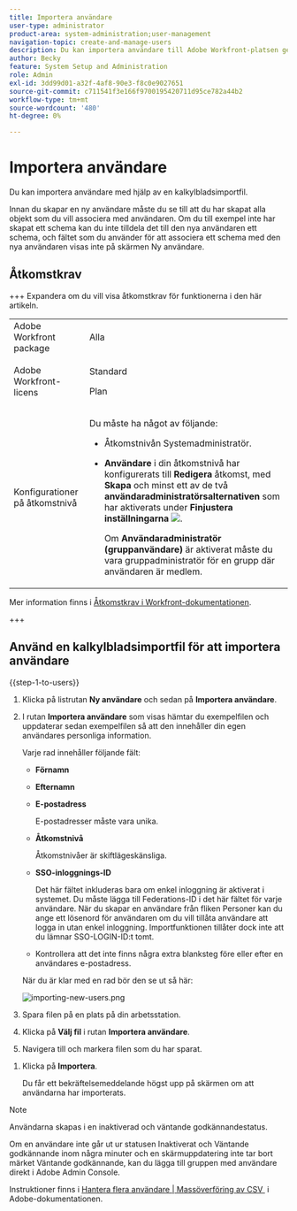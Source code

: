 ```yaml
---
title: Importera användare
user-type: administrator
product-area: system-administration;user-management
navigation-topic: create-and-manage-users
description: Du kan importera användare till Adobe Workfront-platsen genom att synkronisera användare från en nätverkskatalogtjänst (till exempel Active Directory eller en annan LDAP-katalog) eller importera användare med hjälp av en kalkylbladsimportfil.
author: Becky
feature: System Setup and Administration
role: Admin
exl-id: 3dd99d01-a32f-4af8-90e3-f8c0e9027651
source-git-commit: c711541f3e166f9700195420711d95ce782a44b2
workflow-type: tm+mt
source-wordcount: '480'
ht-degree: 0%

---
```


# Importera användare

<!--

>[!IMPORTANT]
>
>The procedure described on this page applies only to organizations that have not yet been onboarded to the Admin Console. If your organization has been onboarded to the Adobe Admin Console, you must perform this action through the Adobe Admin Console.
>
>For instructions on editing a user's profile in the Adobe Admin Console, see the section "Add users" in the article [Bulk Upload Users](https://helpx.adobe.com/se/enterprise/using/bulk-upload-users.html) or contact your Adobe Admin Console Administrator.
>
>For a list of procedures that differ based on whether your organization has been onboarded to the Adobe Admin Console, see [Platform-based administration differences (Adobe Workfront/Adobe Business Platform)](../../../administration-and-setup/get-started-wf-administration/actions-in-admin-console.md).

-->

Du kan importera användare med hjälp av en kalkylbladsimportfil.

Innan du skapar en ny användare måste du se till att du har skapat alla objekt som du vill associera med användaren. Om du till exempel inte har skapat ett schema kan du inte tilldela det till den nya användaren ett schema, och fältet som du använder för att associera ett schema med den nya användaren visas inte på skärmen Ny användare.

## Åtkomstkrav

+++ Expandera om du vill visa åtkomstkrav för funktionerna i den här artikeln.

<table style="table-layout:auto"> 
 <col> 
 <col> 
 <tbody> 
  <tr> 
   <td>Adobe Workfront package</td> 
   <td><p>Alla</p></td> 
  </tr> 
  <tr> 
   <td>Adobe Workfront-licens</td> 
   <td><p>Standard</p><p>Plan</p></td> 
  </tr> 
  <tr> 
   <td>Konfigurationer på åtkomstnivå</td> 
   <td> <p>Du måste ha något av följande:</p> 
    <ul> 
     <li> <p>Åtkomstnivån Systemadministratör. </li> 
     <li> <p><b>Användare</b> i din åtkomstnivå har konfigurerats till <b>Redigera</b> åtkomst, med <b>Skapa</b> och minst ett av de två <b>användaradministratörsalternativen</b> som har aktiverats under <b>Finjustera inställningarna</b> <img src="assets/gear-icon-in-access-levels.png">. </p> <p>Om <b>Användaradministratör (gruppanvändare)</b> är aktiverat måste du vara gruppadministratör för en grupp där användaren är medlem.</p> </li> 
    </ul> </td> 
  </tr> 
 </tbody> 
</table>

Mer information finns i [Åtkomstkrav i Workfront-dokumentationen](/help/quicksilver/administration-and-setup/add-users/access-levels-and-object-permissions/access-level-requirements-in-documentation.md).

+++

## Använd en kalkylbladsimportfil för att importera användare

{{step-1-to-users}}

1. Klicka på listrutan **Ny användare** och sedan på **Importera användare**.

1. I rutan **Importera användare** som visas hämtar du exempelfilen och uppdaterar sedan exempelfilen så att den innehåller din egen användares personliga information.

   Varje rad innehåller följande fält:

   * **Förnamn**
   * **Efternamn**
   * **E-postadress**

     E-postadresser måste vara unika.

   * **Åtkomstnivå**

     Åtkomstnivåer är skiftlägeskänsliga.

   * **SSO-inloggnings-ID**

     Det här fältet inkluderas bara om enkel inloggning är aktiverat i systemet. Du måste lägga till Federations-ID i det här fältet för varje användare. När du skapar en användare från fliken Personer kan du ange ett lösenord för användaren om du vill tillåta användare att logga in utan enkel inloggning. Importfunktionen tillåter dock inte att du lämnar SSO-LOGIN-ID:t tomt.

   * Kontrollera att det inte finns några extra blanksteg före eller efter en användares e-postadress.

   När du är klar med en rad bör den se ut så här:

   ![importing-new-users.png](assets/importing-new-users.png)

1. Spara filen på en plats på din arbetsstation.
1. Klicka på **Välj fil** i rutan **Importera användare**.

1. Navigera till och markera filen som du har sparat.

<!--
1. (Optional) Select the **Send an invite email to this user** option to send an email invitation to the user, notifying them that a Workfront account has been created and prompting them to set their password.

   Deselect this option if you want to set the password for the user.

-->

1. Klicka på **Importera**.

   Du får ett bekräftelsemeddelande högst upp på skärmen om att användarna har importerats.

>[!NOTE]
>
>Användarna skapas i en inaktiverad och väntande godkännandestatus.
> 
>Om en användare inte går ut ur statusen Inaktiverat och Väntande godkännande inom några minuter och en skärmuppdatering inte tar bort märket Väntande godkännande, kan du lägga till gruppen med användare direkt i Adobe Admin Console.
>
>Instruktioner finns i [Hantera flera användare | Massöverföring av CSV &#x200B;](https://helpx.adobe.com/se/enterprise/using/bulk-upload-users.html) i Adobe-dokumentationen.
